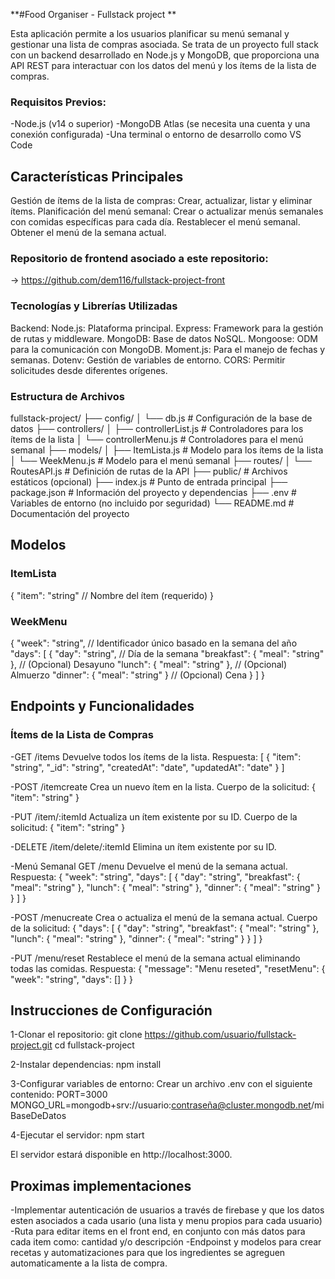 **#Food Organiser - Fullstack project **

Esta aplicación permite a los usuarios planificar su menú semanal y gestionar una lista de compras asociada. Se trata de un proyecto full stack con un backend desarrollado en Node.js y MongoDB, que proporciona una API REST para interactuar con los datos del menú y los ítems de la lista de compras.

### Requisitos Previos:
-Node.js (v14 o superior)
-MongoDB Atlas (se necesita una cuenta y una conexión configurada)
-Una terminal o entorno de desarrollo como VS Code

## Características Principales
Gestión de ítems de la lista de compras:
Crear, actualizar, listar y eliminar ítems.
Planificación del menú semanal:
Crear o actualizar menús semanales con comidas específicas para cada día.
Restablecer el menú semanal.
Obtener el menú de la semana actual.

### Repositorio de frontend asociado a este repositorio: 
-> https://github.com/dem116/fullstack-project-front

### Tecnologías y Librerías Utilizadas
Backend:
Node.js: Plataforma principal.
Express: Framework para la gestión de rutas y middleware.
MongoDB: Base de datos NoSQL.
Mongoose: ODM para la comunicación con MongoDB.
Moment.js: Para el manejo de fechas y semanas.
Dotenv: Gestión de variables de entorno.
CORS: Permitir solicitudes desde diferentes orígenes.


### Estructura de Archivos

fullstack-project/
├── config/
│   └── db.js                 # Configuración de la base de datos
├── controllers/
│   ├── controllerList.js     # Controladores para los ítems de la lista
│   └── controllerMenu.js     # Controladores para el menú semanal
├── models/
│   ├── ItemLista.js          # Modelo para los ítems de la lista
│   └── WeekMenu.js           # Modelo para el menú semanal
├── routes/
│   └── RoutesAPI.js          # Definición de rutas de la API
├── public/                   # Archivos estáticos (opcional)
├── index.js                  # Punto de entrada principal
├── package.json              # Información del proyecto y dependencias
├── .env                      # Variables de entorno (no incluido por seguridad)
└── README.md                 # Documentación del proyecto

## Modelos

### ItemLista 
{
  "item": "string" // Nombre del ítem (requerido)
}


### WeekMenu
{
  "week": "string",   // Identificador único basado en la semana del año
  "days": [
    {
      "day": "string",        // Día de la semana
      "breakfast": { "meal": "string" }, // (Opcional) Desayuno
      "lunch": { "meal": "string" },     // (Opcional) Almuerzo
      "dinner": { "meal": "string" }     // (Opcional) Cena
    }
  ]
}

## Endpoints y Funcionalidades

### Ítems de la Lista de Compras

-GET /items
Devuelve todos los ítems de la lista.
Respuesta:
[
  { "item": "string", "_id": "string", "createdAt": "date", "updatedAt": "date" }
]

-POST /itemcreate
Crea un nuevo ítem en la lista.
Cuerpo de la solicitud:
{ "item": "string" }

-PUT /item/:itemId
Actualiza un ítem existente por su ID.
Cuerpo de la solicitud:
{ "item": "string" }

-DELETE /item/delete/:itemId
Elimina un ítem existente por su ID.

-Menú Semanal
GET /menu
Devuelve el menú de la semana actual.
Respuesta:
{
  "week": "string",
  "days": [
    { "day": "string", "breakfast": { "meal": "string" }, "lunch": { "meal": "string" }, "dinner": { "meal": "string" } }
  ]
}

-POST /menucreate
Crea o actualiza el menú de la semana actual.
Cuerpo de la solicitud:
{
  "days": [
    {
      "day": "string",
      "breakfast": { "meal": "string" },
      "lunch": { "meal": "string" },
      "dinner": { "meal": "string" }
    }
  ]
}

-PUT /menu/reset
Restablece el menú de la semana actual eliminando todas las comidas.
Respuesta:
{ "message": "Menu reseted", "resetMenu": { "week": "string", "days": [] } }


## Instrucciones de Configuración

1-Clonar el repositorio:
git clone https://github.com/usuario/fullstack-project.git
cd fullstack-project

2-Instalar dependencias:
npm install

3-Configurar variables de entorno:
Crear un archivo .env con el siguiente contenido:
PORT=3000
MONGO_URL=mongodb+srv://usuario:contraseña@cluster.mongodb.net/miBaseDeDatos

4-Ejecutar el servidor:
npm start

El servidor estará disponible en http://localhost:3000.


## Proximas implementaciones
-Implementar autenticación de usuarios a través de firebase y que los datos esten asociados a cada usario (una lista y menu propios para cada usuario)
-Ruta para editar items en el front end, en conjunto con más datos para cada item como: cantidad y/o descripción
-Endpoinst y modelos para crear recetas y automatizaciones para que los ingredientes se agreguen automaticamente a la lista de compra.
